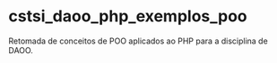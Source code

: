 # cstsi_daoo_php_exemplos_poo
Retomada de conceitos de POO aplicados ao PHP para a disciplina de DAOO.
